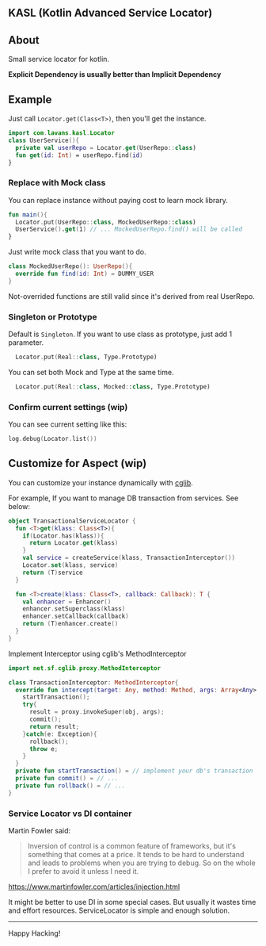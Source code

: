 KASL (Kotlin Advanced Service Locator)
----

## About

Small service locator for kotlin.

**Explicit Dependency is usually better than Implicit Dependency**

## Example

Just call `Locator.get(Class<T>)`, then you'll get the instance.

```kotlin
import com.lavans.kasl.Locator
class UserService(){
  private val userRepo = Locator.get(UserRepo::class)
  fun get(id: Int) = userRepo.find(id)
}
```

### Replace with Mock class

You can replace instance without paying cost to learn mock library.

```kotlin
fun main(){
  Locator.put(UserRepo::class, MockedUserRepo::class)
  UserService().get(1) // ... MockedUserRepo.find() will be called
}
```

Just write mock class that you want to do.

```kotlin
class MockedUserRepo(): UserRepo(){
  override fun find(id: Int) = DUMMY_USER
}
```

Not-overrided functions are still valid since it's derived from real UserRepo.

### Singleton or Prototype

Default is `Singleton`. If you want to use class as prototype, just add 1 parameter.

```kotlin
  Locator.put(Real::class, Type.Prototype)
```

You can set both Mock and Type at the same time.

```kotlin
  Locator.put(Real::class, Mocked::class, Type.Prototype)
```

### Confirm current settings (wip)

You can see current setting like this: 

```kotlin
log.debug(Locator.list())
```

## Customize for Aspect (wip)

You can customize your instance dynamically with [cglib](https://github.com/cglib/cglib).

For example, If you want to manage DB transaction from services. See below:

```kotlin
object TransactionalServiceLocator {
  fun <T>get(klass: Class<T>){
    if(Locator.has(klass)){
      return Locator.get(klass)
    }
    val service = createService(klass, TransactionInterceptor())
    Locator.set(klass, service)
    return (T)service
  }

  fun <T>create(klass: Class<T>, callback: Callback): T {
    val enhancer = Enhancer()
    enhancer.setSuperclass(klass)
    enhancer.setCallback(callback)
    return (T)enhancer.create()
  }
}
```

Implement Interceptor using cglib's MethodInterceptor

```kotlin
import net.sf.cglib.proxy.MethodInterceptor

class TransactionInterceptor: MethodInterceptor{
  override fun intercept(target: Any, method: Method, args: Array<Any>, proxy: MethodProxy) {
    startTransaction();
    try{
      result = proxy.invokeSuper(obj, args);
      commit();
      return result;
    }catch(e: Exception){
      rollback();
      throw e;
    }
  }
  private fun startTransaction() = // implement your db's transaction
  private fun commit() = // ...
  private fun rollback() = // ...
}

```

### Service Locator vs DI container

Martin Fowler said:
> Inversion of control is a common feature of frameworks, but it's something that comes at a price. It tends to be hard to understand and leads to problems when you are trying to debug. So on the whole I prefer to avoid it unless I need it. 

https://www.martinfowler.com/articles/injection.html

It might be better to use DI in some special cases. But usually it wastes time and effort resources. ServiceLocator is simple and enough solution.

----

Happy Hacking!


